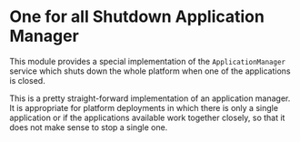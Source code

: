 # One for all Shutdown Application Manager

This module provides a special implementation of the `ApplicationManager`
service which shuts down the whole platform when one of the applications is
closed.

This is a pretty straight-forward implementation of an application manager. It
is appropriate for platform deployments in which there is only a single
application or if the applications available work together closely, so that it
does not make sense to stop a single one.
